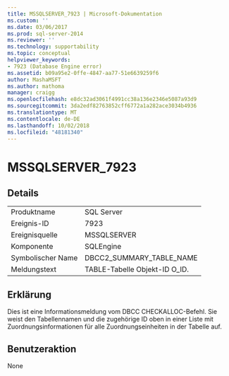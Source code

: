 ```yaml
---
title: MSSQLSERVER_7923 | Microsoft-Dokumentation
ms.custom: ''
ms.date: 03/06/2017
ms.prod: sql-server-2014
ms.reviewer: ''
ms.technology: supportability
ms.topic: conceptual
helpviewer_keywords:
- 7923 (Database Engine error)
ms.assetid: b09a95e2-0ffe-4847-aa77-51e6639259f6
author: MashaMSFT
ms.author: mathoma
manager: craigg
ms.openlocfilehash: e8dc32ad3061f4991cc38a136e2346e5087a93d9
ms.sourcegitcommit: 3da2edf82763852cff6772a1a282ace3034b4936
ms.translationtype: MT
ms.contentlocale: de-DE
ms.lasthandoff: 10/02/2018
ms.locfileid: "48181340"
---
```

# <a name="mssqlserver7923"></a>MSSQLSERVER_7923
    
## <a name="details"></a>Details  
  
|||  
|-|-|  
|Produktname|SQL Server|  
|Ereignis-ID|7923|  
|Ereignisquelle|MSSQLSERVER|  
|Komponente|SQLEngine|  
|Symbolischer Name|DBCC2_SUMMARY_TABLE_NAME|  
|Meldungstext|TABLE-Tabelle                Objekt-ID O_ID.|  
  
## <a name="explanation"></a>Erklärung  
 Dies ist eine Informationsmeldung vom DBCC CHECKALLOC-Befehl. Sie weist den Tabellennamen und die zugehörige ID oben in einer Liste mit Zuordnungsinformationen für alle Zuordnungseinheiten in der Tabelle auf.  
  
## <a name="user-action"></a>Benutzeraktion  
 None  
  
  
